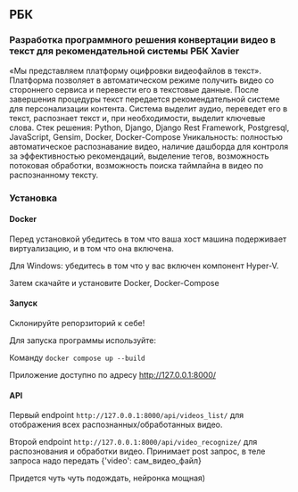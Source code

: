 ## РБК

### Разработка программного решения конвертации видео в текст для рекомендательной системы РБК Xavier

«Мы представляем платформу оцифровки видеофайлов в текст».
Платформа позволяет в автоматическом режиме получить видео со стороннего сервиса и перевести его в текстовые данные. После завершения процедуры текст передается рекомендательной системе для персонализации контента. Система выделит аудио, переведет его в текст, распознает текст и, при необходимости, выделит ключевые слова. 
Стек решения: Python, Django, Django Rest Framework, Postgresql, JavaScript, Gensim, Docker, Docker-Compose
Уникальность: полностью автоматическое распознавание видео, наличие дашборда для контроля за эффективностью рекомендаций, выделение тегов, возможность потоковая обработки, возможность поиска таймлайна в видео по распознанному тексту.

### Установка

#### Docker

Перед установкой убедитесь в том что ваша хост машина подерживает виртуализацию, и в том что она включена.

Для Windows: убедитесь в том что у вас включен компонент Hyper-V.

Затем скачайте и установите Docker, Docker-Compose

#### Запуск

Склонируйте репорзиторий к себе!

Для запуска программы используйте:

Команду  `docker compose up --build`

Приложение доступно по адресу http://127.0.0.1:8000/

#### API

Первый endpoint `http://127.0.0.1:8000/api/videos_list/` для отображения всех распознанных/обработанных видео.

Второй endpoint `http://127.0.0.1:8000/api/video_recognize/` для распознования и обработки видео. Принимает post запрос, в теле запроса надо передать {'video': сам_видео_файл}

Придется чуть чуть подождать, нейронка мощная)
